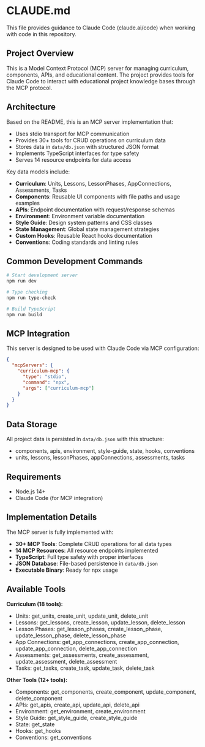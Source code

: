 # CLAUDE.md

This file provides guidance to Claude Code (claude.ai/code) when working with code in this repository.

## Project Overview

This is a Model Context Protocol (MCP) server for managing curriculum, components, APIs, and educational content. The project provides tools for Claude Code to interact with educational project knowledge bases through the MCP protocol.

## Architecture

Based on the README, this is an MCP server implementation that:
- Uses stdio transport for MCP communication
- Provides 30+ tools for CRUD operations on curriculum data
- Stores data in `data/db.json` with structured JSON format
- Implements TypeScript interfaces for type safety
- Serves 14 resource endpoints for data access

Key data models include:
- **Curriculum**: Units, Lessons, LessonPhases, AppConnections, Assessments, Tasks
- **Components**: Reusable UI components with file paths and usage examples
- **APIs**: Endpoint documentation with request/response schemas
- **Environment**: Environment variable documentation
- **Style Guide**: Design system patterns and CSS classes
- **State Management**: Global state management strategies
- **Custom Hooks**: Reusable React hooks documentation
- **Conventions**: Coding standards and linting rules

## Common Development Commands

```bash
# Start development server
npm run dev

# Type checking
npm run type-check

# Build TypeScript
npm run build
```

## MCP Integration

This server is designed to be used with Claude Code via MCP configuration:

```json
{
  "mcpServers": {
    "curriculum-mcp": {
      "type": "stdio",
      "command": "npx",
      "args": ["curriculum-mcp"]
    }
  }
}
```

## Data Storage

All project data is persisted in `data/db.json` with this structure:
- components, apis, environment, style-guide, state, hooks, conventions
- units, lessons, lessonPhases, appConnections, assessments, tasks

## Requirements

- Node.js 14+
- Claude Code (for MCP integration)

## Implementation Details

The MCP server is fully implemented with:
- **30+ MCP Tools**: Complete CRUD operations for all data types
- **14 MCP Resources**: All resource endpoints implemented
- **TypeScript**: Full type safety with proper interfaces
- **JSON Database**: File-based persistence in `data/db.json`
- **Executable Binary**: Ready for npx usage

## Available Tools

**Curriculum (18 tools):**
- Units: get_units, create_unit, update_unit, delete_unit
- Lessons: get_lessons, create_lesson, update_lesson, delete_lesson
- Lesson Phases: get_lesson_phases, create_lesson_phase, update_lesson_phase, delete_lesson_phase
- App Connections: get_app_connections, create_app_connection, update_app_connection, delete_app_connection
- Assessments: get_assessments, create_assessment, update_assessment, delete_assessment
- Tasks: get_tasks, create_task, update_task, delete_task

**Other Tools (12+ tools):**
- Components: get_components, create_component, update_component, delete_component
- APIs: get_apis, create_api, update_api, delete_api
- Environment: get_environment, create_environment
- Style Guide: get_style_guide, create_style_guide
- State: get_state
- Hooks: get_hooks
- Conventions: get_conventions